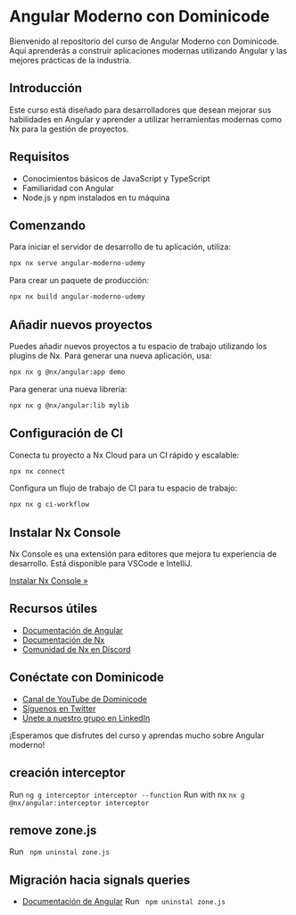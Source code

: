 # Angular Moderno con Dominicode

Bienvenido al repositorio del curso de Angular Moderno con Dominicode. Aquí aprenderás a construir aplicaciones modernas utilizando Angular y las mejores prácticas de la industria.

## Introducción

Este curso está diseñado para desarrolladores que desean mejorar sus habilidades en Angular y aprender a utilizar herramientas modernas como Nx para la gestión de proyectos.

## Requisitos

- Conocimientos básicos de JavaScript y TypeScript
- Familiaridad con Angular
- Node.js y npm instalados en tu máquina

## Comenzando

Para iniciar el servidor de desarrollo de tu aplicación, utiliza:

```sh
npx nx serve angular-moderno-udemy
```

Para crear un paquete de producción:

```sh
npx nx build angular-moderno-udemy
```

## Añadir nuevos proyectos

Puedes añadir nuevos proyectos a tu espacio de trabajo utilizando los plugins de Nx. Para generar una nueva aplicación, usa:

```sh
npx nx g @nx/angular:app demo
```

Para generar una nueva librería:

```sh
npx nx g @nx/angular:lib mylib
```

## Configuración de CI

Conecta tu proyecto a Nx Cloud para un CI rápido y escalable:

```sh
npx nx connect
```

Configura un flujo de trabajo de CI para tu espacio de trabajo:

```sh
npx nx g ci-workflow
```

## Instalar Nx Console

Nx Console es una extensión para editores que mejora tu experiencia de desarrollo. Está disponible para VSCode e IntelliJ.

[Instalar Nx Console &raquo;](https://nx.dev/getting-started/editor-setup?utm_source=nx_project&utm_medium=readme&utm_campaign=nx_projects)

## Recursos útiles

- [Documentación de Angular](https://angular.io/docs)
- [Documentación de Nx](https://nx.dev)
- [Comunidad de Nx en Discord](https://go.nx.dev/community)

## Conéctate con Dominicode

- [Canal de YouTube de Dominicode](https://www.youtube.com/@Dominicode)
- [Síguenos en Twitter](https://twitter.com/Dominicode)
- [Únete a nuestro grupo en LinkedIn](https://www.linkedin.com/in/dominicode)

¡Esperamos que disfrutes del curso y aprendas mucho sobre Angular moderno!

## creación interceptor
Run `ng g interceptor interceptor --function`
Run with nx `nx g @nx/angular:interceptor interceptor`
## remove zone.js
Run ` npm uninstal zone.js`
## Migración hacia signals queries
- [Documentación de Angular](https://angular.dev/reference/migrations)
Run ` npm uninstal zone.js`
